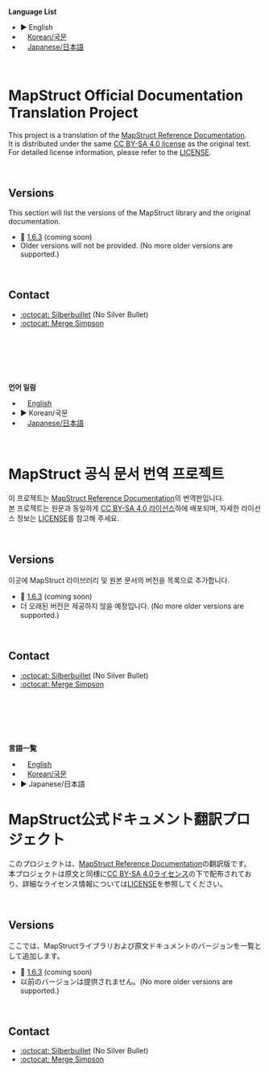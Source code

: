 <a name="english"></a>
**Language List**

- ▶ English
- ⠀ [Korean/국문](#korean)
- ⠀ [Japanese/日本語](#japanese)

<br />

# MapStruct Official Documentation Translation Project

This project is a translation of the [MapStruct Reference Documentation](https://mapstruct.org/documentation/stable/reference/html).  
It is distributed under the same [CC BY-SA 4.0 license](https://creativecommons.org/licenses/by-sa/4.0/) as the original text. For detailed license information, please refer to the [LICENSE](./LICENSE.md).

<br />

## Versions

This section will list the versions of the MapStruct library and the original documentation.

- 📂 [1.6.3](./1.6.3) (coming soon)
- Older versions will not be provided. (No more older versions are supported.)

<br />

## Contact

- [:octocat: Silberbuillet](https://github.com/silberbullet) (No Silver Bullet)
- [:octocat: Merge Simpson](https://github.com/merge-simpson)

<br />

##

<a name="korean"></a>

<br />
<br />

**언어 일람**

- ⠀ [English](#english)
- ▶ Korean/국문
- ⠀ [Japanese/日本語](#japanese)

<br />

# MapStruct 공식 문서 번역 프로젝트

이 프로젝트는 [MapStruct Reference Documentation](https://mapstruct.org/documentation/stable/reference/html)의 번역판입니다.  
본 프로젝트는 원문과 동일하게 [CC BY-SA 4.0 라이선스](https://creativecommons.org/licenses/by-sa/4.0/)하에 배포되며, 자세한 라이선스 정보는 [LICENSE](./LICENSE.md)를 참고해 주세요.

<br />

## Versions

이곳에 MapStruct 라이브러리 및 원본 문서의 버전을 목록으로 추가합니다.

- 📂 [1.6.3](./1.6.3) (coming soon)
- 더 오래된 버전은 제공하지 않을 예정입니다. (No more older versions are supported.)

<br />

## Contact

- [:octocat: Silberbuillet](https://github.com/silberbullet) (No Silver Bullet)
- [:octocat: Merge Simpson](https://github.com/merge-simpson)

<br />

##

<a name="japanese"></a>

<br />
<br />

**言語一覧**

- ⠀ [English](#english)
- ⠀ [Korean/국문](#korean)
- ▶ Japanese/日本語

# MapStruct公式ドキュメント翻訳プロジェクト

このプロジェクトは、[MapStruct Reference Documentation](https://mapstruct.org/documentation/stable/reference/html)の翻訳版です。  
本プロジェクトは原文と同様に[CC BY-SA 4.0ライセンス](https://creativecommons.org/licenses/by-sa/4.0/)の下で配布されており、詳細なライセンス情報については[LICENSE](./LICENSE.md)を参照してください。

<br />

## Versions

ここでは、MapStructライブラリおよび原文ドキュメントのバージョンを一覧として追加します。

- 📂 [1.6.3](./1.6.3) (coming soon)
- 以前のバージョンは提供されません。(No more older versions are supported.)

<br />

## Contact

- [:octocat: Silberbuillet](https://github.com/silberbullet) (No Silver Bullet)
- [:octocat: Merge Simpson](https://github.com/merge-simpson)
